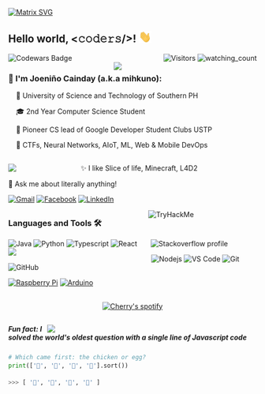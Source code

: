 <!--
Hi! This is an easter egg.
Congratulations you found the first one!
-->


[![Matrix SVG](https://raw.githubusercontent.com/rodrigograca31/rodrigograca31/master/matrix.svg)]()

<h2> Hello world, <𝚌𝚘𝚍𝚎𝚛𝚜/>! <img src="https://github.com/ABSphreak/ABSphreak/blob/master/gifs/Hi.gif" width="25px"></h2>

<div align="right">
  <a href="https://www.codewars.com/users/mihkuno">
    <img align="left" src="https://www.codewars.com/users/mihkuno/badges/small" alt="Codewars Badge" />
  </a>
  <img src="https://visitor-badge.laobi.icu/badge?page_id=mihkuno.mihkuno" alt="Visitors" />
  <img src="https://komarev.com/ghpvc/?username=mihkuno&color=brightgreen" alt="watching_count" />
</div>

<img align="right" width="290" src="https://github.com/mihkuno/mihkuno/assets/26486389/44b33523-f4d0-45f3-92a4-bb0ea380eddd">

### 👋 I'm Joeniño Cainday (a.k.a mihkuno):

&nbsp;&nbsp;&nbsp; 🏫 University of Science and Technology of Southern PH

&nbsp;&nbsp;&nbsp; 🎓 2nd Year Computer Science Student 

&nbsp;&nbsp;&nbsp; 🌱 Pioneer CS lead of Google Developer Student Clubs USTP

&nbsp;&nbsp;&nbsp; :test_tube: CTFs, Neural Networks, AIoT, ML, Web & Mobile DevOps

<h2 align="center"></h2>

<img align="left" width="147" src="https://github.com/mihkuno/mihkuno/assets/26486389/c8550d8f-300e-4f79-8e46-cc865c8c08f4">


✨ I like Slice of life, Minecraft, L4D2

:speech_balloon: Ask me about literally anything!

[![Gmail](https://img.shields.io/badge/-GMAIL-D14836?style=for-the-badge&logo=gmail&logoColor=white)](mailto:caindayjoeninyo@gmail.com)
[![Facebook](https://img.shields.io/badge/-FACEBOOK-1877F2?style=for-the-badge&logo=facebook&logoColor=white)](https://www.facebook.com/quaxode)
[![LinkedIn](https://img.shields.io/badge/-LINKEDIN-0077B5?style=for-the-badge&logo=linkedin&logoColor=white)](https://www.linkedin.com/in/mihkuno/)

<img align="right" width="220" src="https://tryhackme-badges.s3.amazonaws.com/joenino.cainday.png" alt="TryHackMe">

<h2 align="center"></h2>

### Languages and Tools 🛠 

<a href="https://stackoverflow.com/users/12724665/mihkuno">
    <img align="right" width="215" src="https://github-readme-stackoverflow.vercel.app/?userID=12724665&layout=compact" alt="Stackoverflow profile" />
</a>

<a href="">
  <img align="left" width="290" src="https://github-readme-stats.vercel.app/api/top-langs/?username=mihkuno&theme=react&line_height=10&hide=css"/>
</a>

![Java](http://img.shields.io/badge/-Java-5B4638?style=flat-square&logo=openjdk&logoColor=ffffff)
![Python](http://img.shields.io/badge/-Python-3776AB?style=flat-square&logo=python&logoColor=ffffff)
![Typescript](https://img.shields.io/badge/-Typescript-000000?style=flat-square&logo=Typescript&logoColor=%23ffffff&labelColor=%233178C6&color=%233178C6)
![React](https://img.shields.io/badge/-React-61DAFB?style=flat-square&logo=react&logoColor=ffffff)

![Nodejs](https://img.shields.io/badge/-Nodejs-339933?style=flat-square&logo=Node.js&logoColor=ffffff)
![VS Code](http://img.shields.io/badge/-Code-007ACC?style=flat-square&logo=visual-studio-code&logoColor=ffffff)
![Git](https://img.shields.io/badge/-Git-%23F05032?style=flat-square&logo=git&logoColor=%23ffffff)
![GitHub](https://img.shields.io/badge/-GitHub-181717?style=flat-square&logo=github)

[![Raspberry Pi](https://img.shields.io/badge/-Raspberry%20Pi-C51A4A?style=flat-square&logo=Raspberry-Pi&link=https://github.com/LuizCarlosAbbott/)](https://github.com/LuizCarlosAbbott/)
[![Arduino](https://img.shields.io/badge/-Arduino-black?style=flat-square&logo=Arduino&link=https://github.com/LuizCarlosAbbott/)](https://github.com/LuizCarlosAbbott/)

<h2 align="center"></h2>

<div align="center">
  <a href="https://open.spotify.com/user/31jgxjbcocr3np2gvr37vsnpkbni">
      <img align="center" width="500" 
          src="https://novatorem.bgstatic.vercel.app/api/spotify" alt="Cherry's spotify" />
</div>

<h2 align="center"></h2>

<div>  
  <a href=""> 
    <img align="right" width="425" 
        src="https://github-readme-stats-sigma-five.vercel.app/api?username=mihkuno&show_icons=true&include_all_commits=true&count_private=true&theme=react&line_height=20" /> 
  </a>
  
  
<div align="left">
    <h5>Fun fact: I solved the world's oldest question with a single line of Javascript code</h5>
  <!-- wi*quL3fcV -->

  ```python
  # Which came first: the chicken or egg?
  print(['🥚', '🐣', '🐥', '🐔'].sort())

  >>> [ '🐔', '🐣', '🐥', '🥚' ]
  ```
</div>

</div>







